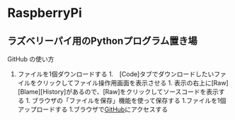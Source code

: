 # RaspberryPi
ラズベリーパイ用のPythonプログラム置き場
---
GitHub の使い方
  1. ファイルを1個ダウンロードする
    1.　[Code]タブでダウンロードしたいファイルをクリックしてファイル操作用画面を表示させる
    1. 表示の右上に[Raw][Blame][History]があるので、[Raw]をクリックしてソースコードを表示する
    1. ブラウザの「ファイルを保存」機能を使って保存する
  1.ファイルを1個アップロードする
    1.ブラウザで[GitHub](https://github.com)にアクセスする

